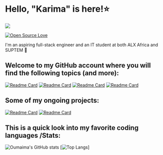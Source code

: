 <h1>Hello, "Karima" is here!⭐ </h1>

[<img src="https://github.com/Oumaimafisaoui/Oumaimafisaoui/blob/main/Raven%20(1000%20%C3%97%20500%20px)%20(1).gif"/>](https://github.com/Oumaimafisaoui/Oumaimafisaoui/blob/main/Raven%20(1000%20%C3%97%20500%20px)%20(1).gif)

<!--![visitors](https://visitor-badge-reloaded.herokuapp.com/badge?page_id=Oumaimafisaoui&color=00cf00)!-->
[![Open Source Love](https://badges.frapsoft.com/os/v1/open-source.svg?v=102)](https://github.com/ellerbrock/open-source-badge/)

<div>
  <p>I'm an aspiring full-stack engineer and an IT student at both ALX Africa and SUPTEM </p>
</div>

<h2>Welcome to my GitHub account where you will find the following topics (and more):</h2>

[![Readme Card](https://github.com/KarimaTouhami/alx-low_level_programming#readme)](https://github.com/KarimaTouhami/alx-low_level_programming)
[![Readme Card](https://github.com/KarimaTouhami/alx-system_engineering-devops#readme)](https://github.com/KarimaTouhami/alx-system_engineering-devops)
[![Readme Card](https://github-readme-stats.vercel.app/api/pin/?username=Oumaimafisaoui&repo=Get_next_line42&theme=midnight-purple)](https://github.com/Oumaimafisaoui/Get_next_line42/settings)
[![Readme Card](https://github-readme-stats.vercel.app/api/pin/?username=Oumaimafisaoui&repo=Minishell-Final&theme=midnight-purple)](https://github.com/Oumaimafisaoui/Minishell-Final)

<h2>Some of my ongoing projects:</h2>

[![Readme Card](https://github-readme-stats.vercel.app/api/pin/?username=Oumaimafisaoui&repo=Personal-Portfolio-Soon-&theme=midnight-purple)](https://github.com/Oumaimafisaoui/Personal-Portfolio-Soon-)
[![Readme Card](https://github-readme-stats.vercel.app/api/pin/?username=Oumaimafisaoui&repo=Personal-Blog-Soon&theme=midnight-purple)](https://github.com/Oumaimafisaoui/Personal-Blog-Soon)

<h2>This is a quick look into my favorite coding languages /Stats:</h2>

![Oumaima's GitHub stats](https://github-readme-stats.vercel.app/api?username=Oumaimafisaoui&show_icons=true&theme=midnight-purple)
[![Top Langs](https://github-readme-stats.vercel.app/api/top-langs/?username=Oumaimafisaoui&hide=Jupyter%20Notebook&layout)]
